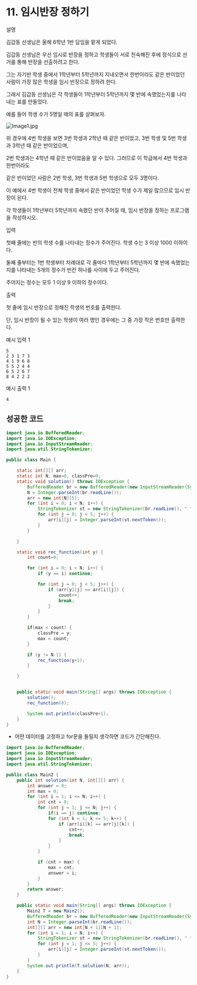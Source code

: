 # 11. 임시반장 정하기

설명

김갑동 선생님은 올해 6학년 1반 담임을 맡게 되었다.

김갑동 선생님은 우선 임시로 반장을 정하고 학생들이 서로 친숙해진 후에 정식으로 선거를 통해 반장을 선출하려고 한다.

그는 자기반 학생 중에서 1학년부터 5학년까지 지내오면서 한번이라도 같은 반이었던 사람이 가장 많은 학생을 임시 반장으로 정하려 한다.

그래서 김갑동 선생님은 각 학생들이 1학년부터 5학년까지 몇 반에 속했었는지를 나타내는 표를 만들었다.

예를 들어 학생 수가 5명일 때의 표를 살펴보자.

![Image1.jpg](https://cote.inflearn.com/public/upload/f8a83920ca.jpg)

위 경우에 4번 학생을 보면 3번 학생과 2학년 때 같은 반이었고, 3번 학생 및 5번 학생과 3학년 때 같은 반이었으며,

2번 학생과는 4학년 때 같은 반이었음을 알 수 있다. 그러므로 이 학급에서 4번 학생과 한번이라도

같은 반이었던 사람은 2번 학생, 3번 학생과 5번 학생으로 모두 3명이다.

이 예에서 4번 학생이 전체 학생 중에서 같은 반이었던 학생 수가 제일 많으므로 임시 반장이 된다.

각 학생들이 1학년부터 5학년까지 속했던 반이 주어질 때, 임시 반장을 정하는 프로그램을 작성하시오.



입력

첫째 줄에는 반의 학생 수를 나타내는 정수가 주어진다. 학생 수는 3 이상 1000 이하이다.

둘째 줄부터는 1번 학생부터 차례대로 각 줄마다 1학년부터 5학년까지 몇 반에 속했었는지를 나타내는 5개의 정수가 빈칸 하나를 사이에 두고 주어진다.

주어지는 정수는 모두 1 이상 9 이하의 정수이다.



출력

첫 줄에 임시 반장으로 정해진 학생의 번호를 출력한다.

단, 임시 반장이 될 수 있는 학생이 여러 명인 경우에는 그 중 가장 작은 번호만 출력한다.



예시 입력 1 

```
5
2 3 1 7 3
4 1 9 6 8
5 5 2 4 4
6 5 2 6 7
8 4 2 2 2
```

예시 출력 1

```
4
```



## 성공한 코드

~~~java
import java.io.BufferedReader;
import java.io.IOException;
import java.io.InputStreamReader;
import java.util.StringTokenizer;

public class Main {

    static int[][] arr;
    static int N, max=0, classPre=0;
    static void solution() throws IOException {
        BufferedReader br = new BufferedReader(new InputStreamReader(System.in));
        N = Integer.parseInt(br.readLine());
        arr = new int[N][5];
        for (int i = 0; i < N; i++) {
            StringTokenizer st = new StringTokenizer(br.readLine(), " ");
            for (int j = 0; j < 5; j++) {
                arr[i][j] = Integer.parseInt(st.nextToken());
            }
        }

    }

    static void rec_function(int y) {
        int count=0;

        for (int i = 0; i < N; i++) {
            if (y == i) continue;

            for (int j = 0; j < 5; j++) {
                if (arr[y][j] == arr[i][j]) {
                    count++;
                    break;
                }
            }
        }

        if(max < count) {
            classPre = y;
            max = count;
        }

        if (y != N-1) {
            rec_function(y+1);
        }

    }


    public static void main(String[] args) throws IOException {
        solution();
        rec_function(0);

        System.out.println(classPre+1);
    }
}
~~~



* 어떤 데이터를 고정하고 for문을 돌릴지 생각하면 코드가 간단해진다.

~~~java
import java.io.BufferedReader;
import java.io.IOException;
import java.io.InputStreamReader;
import java.util.StringTokenizer;

public class Main2 {
    public int solution(int N, int[][] arr) {
        int answer = 0;
        int max = 0;
        for (int i = 1; i <= N; i++) {
            int cnt = 0;
            for (int j = 1; j <= N; j++) {
                if(i == j) continue;
                for (int k = 1; k <= 5; k++) {
                    if (arr[i][k] == arr[j][k]) {
                        cnt++;
                        break;
                    }
                }
            }

            if (cnt > max) {
                max = cnt;
                answer = i;
            }
        }
        return answer;
    }

    public static void main(String[] args) throws IOException {
        Main2 T = new Main2();
        BufferedReader br = new BufferedReader(new InputStreamReader(System.in));
        int N = Integer.parseInt(br.readLine());
        int[][] arr = new int[N + 1][N + 1];
        for (int i = 1; i < N; i++) {
            StringTokenizer st = new StringTokenizer(br.readLine(), " ");
            for (int j = 1; j <= 5; j++) {
                arr[i][j] = Integer.parseInt(st.nextToken());
            }
        }
        System.out.println(T.solution(N, arr));
    }
}

~~~

